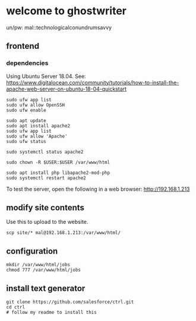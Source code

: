 # welcome to ghostwriter

un/pw: mal::technologicalconundrumsavvy

## frontend

### dependencies 

Using Ubuntu Server 18.04. See: https://www.digitalocean.com/community/tutorials/how-to-install-the-apache-web-server-on-ubuntu-18-04-quickstart

    sudo ufw app list
    sudo ufw allow OpenSSH
    sudo ufw enable

    sudo apt update
    sudo apt install apache2
    sudo ufw app list
    sudo ufw allow 'Apache'
    sudo ufw status

    sudo systemctl status apache2

    sudo chown -R $USER:$USER /var/www/html

    sudo apt install php libapache2-mod-php
    sudo systemctl restart apache2

To test the server, open the following in a web browser: http://192.168.1.213

## modify site contents

Use this to upload to the website.

    scp site/* mal@192.168.1.213:/var/www/html/

## configuration

    mkdir /var/www/html/jobs
    chmod 777 /var/www/html/jobs

## install text generator

    git clone https://github.com/salesforce/ctrl.git
    cd ctrl
    # follow my readme to install this

    